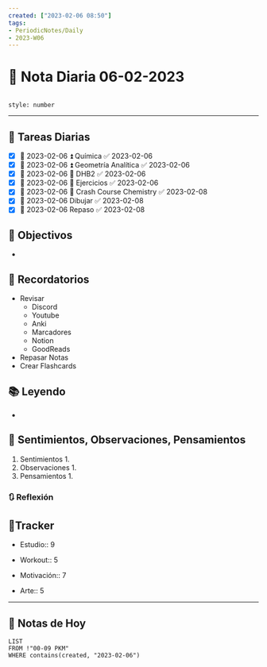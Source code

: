 ```yaml
---
created: ["2023-02-06 08:50"]
tags:
- PeriodicNotes/Daily
- 2023-W06
---
```


# 📅 Nota Diaria 06-02-2023
```toc

style: number

```

---
## 🔷 Tareas Diarias
- [x] 📅 2023-02-06 ⏫ Química ✅ 2023-02-06
- [x] 📅 2023-02-06 ⏫ Geometría Analítica ✅ 2023-02-06
- [x] 📅 2023-02-06 🔼 DHB2 ✅ 2023-02-06
- [x] 📅 2023-02-06 🔼 Ejercicios ✅ 2023-02-06
- [x] 📅 2023-02-06 🔽 Crash Course Chemistry ✅ 2023-02-08
- [x] 📅 2023-02-06 Dibujar ✅ 2023-02-08
- [x] 📅 2023-02-06 Repaso ✅ 2023-02-08

## 🎯 Objectivos
- 
## 📕 Recordatorios
- Revisar
	- Discord
	- Youtube
	- Anki
	- Marcadores
	- Notion
	- GoodReads
- Repasar Notas
- Crear Flashcards

## 📚 Leyendo
- 
## 💬 Sentimientos, Observaciones, Pensamientos 
1. Sentimientos
	1. 
2. Observaciones
	1. 
3. Pensamientos
	1. 
### 🔃 Reflexión

## 🔷Tracker

- Estudio:: 9

- Workout:: 5

- Motivación:: 7

- Arte:: 5
---

## 📅 Notas de Hoy
```dataview
LIST 
FROM !"00-09 PKM" 
WHERE contains(created, "2023-02-06")
```